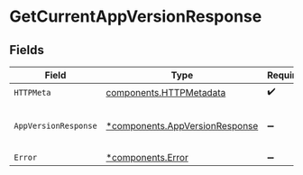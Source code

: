 # GetCurrentAppVersionResponse


## Fields

| Field                                                                           | Type                                                                            | Required                                                                        | Description                                                                     |
| ------------------------------------------------------------------------------- | ------------------------------------------------------------------------------- | ------------------------------------------------------------------------------- | ------------------------------------------------------------------------------- |
| `HTTPMeta`                                                                      | [components.HTTPMetadata](../../models/components/httpmetadata.md)              | :heavy_check_mark:                                                              | N/A                                                                             |
| `AppVersionResponse`                                                            | [*components.AppVersionResponse](../../models/components/appversionresponse.md) | :heavy_minus_sign:                                                              | Current app version retrieved successfully                                      |
| `Error`                                                                         | [*components.Error](../../models/components/error.md)                           | :heavy_minus_sign:                                                              | Error                                                                           |